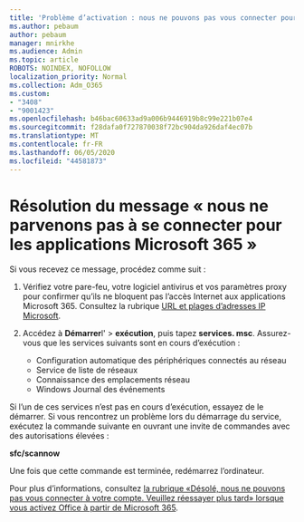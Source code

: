 ```yaml
---
title: 'Problème d’activation : nous ne pouvons pas vous connecter pour le moment'
ms.author: pebaum
author: pebaum
manager: mnirkhe
ms.audience: Admin
ms.topic: article
ROBOTS: NOINDEX, NOFOLLOW
localization_priority: Normal
ms.collection: Adm_O365
ms.custom:
- "3408"
- "9001423"
ms.openlocfilehash: b46bac60633ad9a006b9446919b8c99e221b07e4
ms.sourcegitcommit: f28dafa0f727870038f72bc904da926daf4ec07b
ms.translationtype: MT
ms.contentlocale: fr-FR
ms.lasthandoff: 06/05/2020
ms.locfileid: "44581873"
---
```

# <a name="fixing-the-microsoft-365-apps-we-are-unable-to-connect-right-now-message"></a>Résolution du message « nous ne parvenons pas à se connecter pour les applications Microsoft 365 »

Si vous recevez ce message, procédez comme suit :

1. Vérifiez votre pare-feu, votre logiciel antivirus et vos paramètres proxy pour confirmer qu’ils ne bloquent pas l’accès Internet aux applications Microsoft 365. Consultez la rubrique [URL et plages d’adresses IP Microsoft](https://docs.microsoft.com/office365/enterprise/urls-and-ip-address-ranges).

2. Accédez à **Démarrer**l'  >  **exécution**, puis tapez **services. msc**. Assurez-vous que les services suivants sont en cours d’exécution :
    - Configuration automatique des périphériques connectés au réseau
    - Service de liste de réseaux
    - Connaissance des emplacements réseau
    - Windows Journal des événements

Si l’un de ces services n’est pas en cours d’exécution, essayez de le démarrer. Si vous rencontrez un problème lors du démarrage du service, exécutez la commande suivante en ouvrant une invite de commandes avec des autorisations élevées :

**sfc/scannow**

Une fois que cette commande est terminée, redémarrez l’ordinateur.

Pour plus d’informations, consultez [la rubrique «Désolé, nous ne pouvons pas vous connecter à votre compte. Veuillez réessayer plus tard» lorsque vous activez Office à partir de Microsoft 365](https://docs.microsoft.com/office/troubleshoot/activation-installation/issue-when-activate-office-from-office-365).